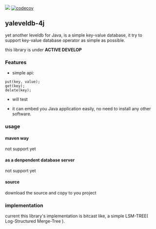 [![](https://travis-ci.org/AngusLean/yaleveldb-4j.svg?branch=master)](https://travis-ci.org/AngusLean/yaleveldb-4j)
[![codecov](https://codecov.io/gh/AngusLean/yaleveldb-4j/branch/master/graph/badge.svg)](https://codecov.io/gh/AngusLean/yaleveldb-4j)

## yaleveldb-4j
yet another leveldb for Java, is a simple key-value database, it try
to support key-value database operator as simple as possible.

this library is under **ACTIVE DEVELOP**

### Features
- simple api:
```aidl
put(key, value);
get(key);
delete(key);
```

- will test

- it can embed you Java application easily, no need to install any other
software.

### usage

#### maven way
not support yet
#### as a denpendent database server
not support yet
#### source
download the source and copy to you project


### implementation

current this library's implementation is bitcast like, a simple LSM-TREE(
Log-Structured Merge-Tree ).